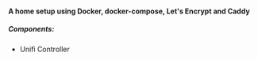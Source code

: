#### A home setup using Docker, docker-compose, Let's Encrypt and Caddy

##### Components:

* Unifi Controller